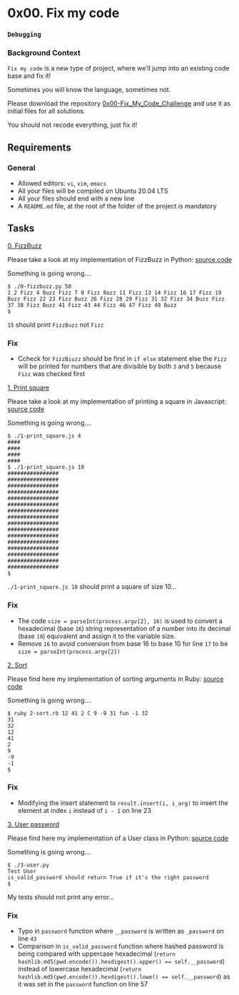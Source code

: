 # 0x00. Fix my code
### `Debugging`
### Background Context
`Fix my code` is a new type of project, where we’ll jump into an existing code base and fix it!

Sometimes you will know the language, sometimes not.

Please download the repository [0x00-Fix_My_Code_Challenge](https://github.com/holbertonschool/0x00-Fix_My_Code_Challenge) and use it as initial files for all solutions.

You should not recode everything, just fix it!

## Requirements
### General

* Allowed editors: `vi`, `vim`, `emacs`
* All your files will be compiled on Ubuntu 20.04 LTS
* All your files should end with a new line
* A `README.md` file, at the root of the folder of the project is mandatory

## Tasks

[0. FizzBuzz](./0-fizzbuzz.py)

Please take a look at my implementation of FizzBuzz in Python: [source code](https://github.com/holbertonschool/0x00-Fix_My_Code_Challenge/blob/master/0-fizzbuzz.py)

Something is going wrong….
```
$ ./0-fizzbuzz.py 50
1 2 Fizz 4 Buzz Fizz 7 8 Fizz Buzz 11 Fizz 13 14 Fizz 16 17 Fizz 19 Buzz Fizz 22 23 Fizz Buzz 26 Fizz 28 29 Fizz 31 32 Fizz 34 Buzz Fizz 37 38 Fizz Buzz 41 Fizz 43 44 Fizz 46 47 Fizz 49 Buzz
$
```
`15` should print `FizzBuzz` not `Fizz`

### Fix
* Ccheck for `FizzBiuzz` should be first in `if else` statement else the `Fizz` will be printed for numbers that are divisible by both `3` and `5` because `Fizz` was checked first

[1. Print square](./1-print_square.js)

Please take a look at my implementation of printing a square in Javascript: [source code](https://github.com/holbertonschool/0x00-Fix_My_Code_Challenge/blob/master/1-print_square.js)

Something is going wrong….
```
$ ./1-print_square.js 4
####
####
####
####
$ ./1-print_square.js 10
################
################
################
################
################
################
################
################
################
################
################
################
################
################
################
################
$
```
`./1-print_square.js 10` should print a square of size 10…

### Fix
* The code `size = parseInt(process.argv[2], 16)` is used to convert a hexadecimal (base `16`) string representation of a number into its decimal (base `10`) equivalent and assign it to the variable size.
* Remove `16` to avoid conversion from base 16 to base 10 for line `17` to be `size = parseInt(process.argv[2])`

[2. Sort](./2-sort.rb)

Please find here my implementation of sorting arguments in Ruby: [source code](https://github.com/holbertonschool/0x00-Fix_My_Code_Challenge/blob/master/2-sort.rb)

Something is going wrong….
```
$ ruby 2-sort.rb 12 41 2 C 9 -9 31 fun -1 32
31
32
12
41
2
9
-9
-1
$
```

### Fix
* Modifying the insert statement to `result.insert(i, i_arg)` to insert the element at index `i` instead of `i - 1` on line 23

[3. User password](./3-user.py)

Please find here my implementation of a User class in Python: [source code](https://github.com/holbertonschool/0x00-Fix_My_Code_Challenge/blob/master/3-user.py)

Something is going wrong….
```
$ ./3-user.py 
Test User
is_valid_password should return True if it's the right password
$
```
My tests should not print any error…

### Fix
* Typo in `password` function where `__password` is written as `_password` on line `43`
* Comparison in `is_valid_password` function where hashed password is being compared with uppercase hexadecimal (`return hashlib.md5(pwd.encode()).hexdigest().upper() == self.__password`) instead of lowercase hexadecimal (`return hashlib.md5(pwd.encode()).hexdigest().lowe() == self.__password`) as it was set in the `password` function on line 57
